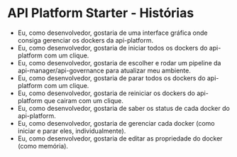# API Platform Starter - Histórias

- Eu, como desenvolvedor, gostaria de uma interface gráfica onde consiga gerenciar os dockers da api-platform.
- Eu, como desenvolvedor, gostaria de iniciar todos os dockers do api-platform com um clique.
- Eu, como desenvolvedor, gostaria de escolher e rodar um pipeline da api-manager/api-governance para atualizar meu ambiente.
- Eu, como desenvolvedor, gostaria de parar todos os dockers do api-platform com um clique.
- Eu, como desenvolvedor, gostaria de reiniciar os dockers do api-platform que cairam com um clique.
- Eu, como desenvolvedor, gostaria de saber os status de cada docker do api-platform.
- Eu, como desenvolvedor, gostaria de gerenciar cada docker (como iniciar e parar eles, individualmente).
- Eu, como desenvolvedor, gostaria de editar as propriedade do docker (como memória).
